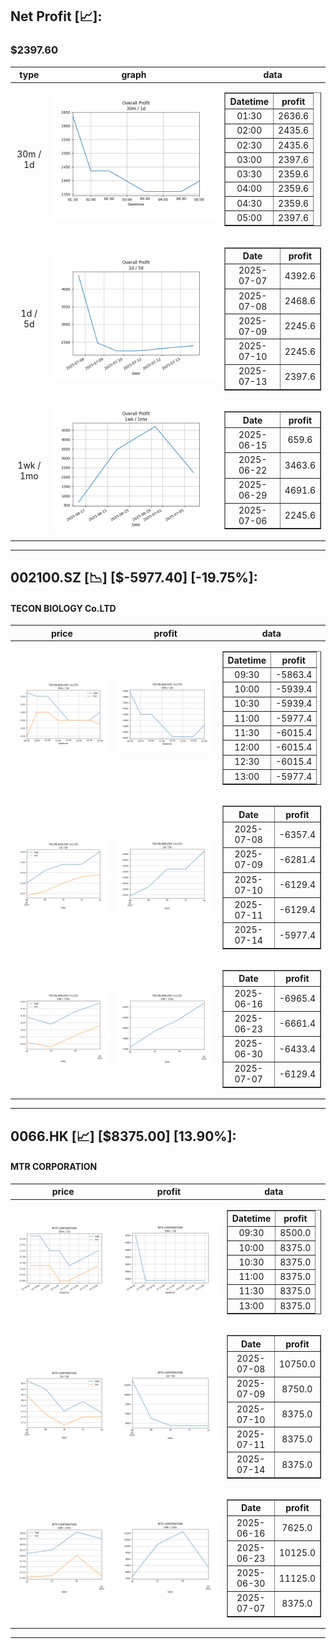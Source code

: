## Net Profit [📈]:
### $2397.60
|type|graph|data|
|:---:|:---:|:---:|
|30m / 1d|![net_profit](image/overall_30m-1d.png)|<table border="1" class="dataframe"> <thead> <tr style="text-align: center;"> <th>Datetime</th> <th>profit</th> </tr> </thead> <tbody> <tr> <td>01:30</td> <td>2636.6</td> </tr> <tr> <td>02:00</td> <td>2435.6</td> </tr> <tr> <td>02:30</td> <td>2435.6</td> </tr> <tr> <td>03:00</td> <td>2397.6</td> </tr> <tr> <td>03:30</td> <td>2359.6</td> </tr> <tr> <td>04:00</td> <td>2359.6</td> </tr> <tr> <td>04:30</td> <td>2359.6</td> </tr> <tr> <td>05:00</td> <td>2397.6</td> </tr> </tbody></table>|
|1d / 5d|![net_profit](image/overall_1d-5d.png)|<table border="1" class="dataframe"> <thead> <tr style="text-align: center;"> <th>Date</th> <th>profit</th> </tr> </thead> <tbody> <tr> <td>2025-07-07</td> <td>4392.6</td> </tr> <tr> <td>2025-07-08</td> <td>2468.6</td> </tr> <tr> <td>2025-07-09</td> <td>2245.6</td> </tr> <tr> <td>2025-07-10</td> <td>2245.6</td> </tr> <tr> <td>2025-07-13</td> <td>2397.6</td> </tr> </tbody></table>|
|1wk / 1mo|![net_profit](image/overall_1wk-1mo.png)|<table border="1" class="dataframe"> <thead> <tr style="text-align: center;"> <th>Date</th> <th>profit</th> </tr> </thead> <tbody> <tr> <td>2025-06-15</td> <td>659.6</td> </tr> <tr> <td>2025-06-22</td> <td>3463.6</td> </tr> <tr> <td>2025-06-29</td> <td>4691.6</td> </tr> <tr> <td>2025-07-06</td> <td>2245.6</td> </tr> </tbody></table>|
---
## 002100.SZ [📉] [$-5977.40] [-19.75%]:
#### TECON BIOLOGY Co.LTD
|price|profit|data|
|:---:|:---:|:---:|
|![price](image/002100.SZ_30m-1d_price.png)|![profit](image/002100.SZ_30m-1d_profit.png)|<table border="1" class="dataframe"> <thead> <tr style="text-align: center;"> <th>Datetime</th> <th>profit</th> </tr> </thead> <tbody> <tr> <td>09:30</td> <td>-5863.4</td> </tr> <tr> <td>10:00</td> <td>-5939.4</td> </tr> <tr> <td>10:30</td> <td>-5939.4</td> </tr> <tr> <td>11:00</td> <td>-5977.4</td> </tr> <tr> <td>11:30</td> <td>-6015.4</td> </tr> <tr> <td>12:00</td> <td>-6015.4</td> </tr> <tr> <td>12:30</td> <td>-6015.4</td> </tr> <tr> <td>13:00</td> <td>-5977.4</td> </tr> </tbody></table>|
|![price](image/002100.SZ_1d-5d_price.png)|![profit](image/002100.SZ_1d-5d_profit.png)|<table border="1" class="dataframe"> <thead> <tr style="text-align: center;"> <th>Date</th> <th>profit</th> </tr> </thead> <tbody> <tr> <td>2025-07-08</td> <td>-6357.4</td> </tr> <tr> <td>2025-07-09</td> <td>-6281.4</td> </tr> <tr> <td>2025-07-10</td> <td>-6129.4</td> </tr> <tr> <td>2025-07-11</td> <td>-6129.4</td> </tr> <tr> <td>2025-07-14</td> <td>-5977.4</td> </tr> </tbody></table>|
|![price](image/002100.SZ_1wk-1mo_price.png)|![profit](image/002100.SZ_1wk-1mo_profit.png)|<table border="1" class="dataframe"> <thead> <tr style="text-align: center;"> <th>Date</th> <th>profit</th> </tr> </thead> <tbody> <tr> <td>2025-06-16</td> <td>-6965.4</td> </tr> <tr> <td>2025-06-23</td> <td>-6661.4</td> </tr> <tr> <td>2025-06-30</td> <td>-6433.4</td> </tr> <tr> <td>2025-07-07</td> <td>-6129.4</td> </tr> </tbody></table>|
---
## 0066.HK [📈] [$8375.00] [13.90%]:
#### MTR CORPORATION
|price|profit|data|
|:---:|:---:|:---:|
|![price](image/0066.HK_30m-1d_price.png)|![profit](image/0066.HK_30m-1d_profit.png)|<table border="1" class="dataframe"> <thead> <tr style="text-align: center;"> <th>Datetime</th> <th>profit</th> </tr> </thead> <tbody> <tr> <td>09:30</td> <td>8500.0</td> </tr> <tr> <td>10:00</td> <td>8375.0</td> </tr> <tr> <td>10:30</td> <td>8375.0</td> </tr> <tr> <td>11:00</td> <td>8375.0</td> </tr> <tr> <td>11:30</td> <td>8375.0</td> </tr> <tr> <td>13:00</td> <td>8375.0</td> </tr> </tbody></table>|
|![price](image/0066.HK_1d-5d_price.png)|![profit](image/0066.HK_1d-5d_profit.png)|<table border="1" class="dataframe"> <thead> <tr style="text-align: center;"> <th>Date</th> <th>profit</th> </tr> </thead> <tbody> <tr> <td>2025-07-08</td> <td>10750.0</td> </tr> <tr> <td>2025-07-09</td> <td>8750.0</td> </tr> <tr> <td>2025-07-10</td> <td>8375.0</td> </tr> <tr> <td>2025-07-11</td> <td>8375.0</td> </tr> <tr> <td>2025-07-14</td> <td>8375.0</td> </tr> </tbody></table>|
|![price](image/0066.HK_1wk-1mo_price.png)|![profit](image/0066.HK_1wk-1mo_profit.png)|<table border="1" class="dataframe"> <thead> <tr style="text-align: center;"> <th>Date</th> <th>profit</th> </tr> </thead> <tbody> <tr> <td>2025-06-16</td> <td>7625.0</td> </tr> <tr> <td>2025-06-23</td> <td>10125.0</td> </tr> <tr> <td>2025-06-30</td> <td>11125.0</td> </tr> <tr> <td>2025-07-07</td> <td>8375.0</td> </tr> </tbody></table>|
---
